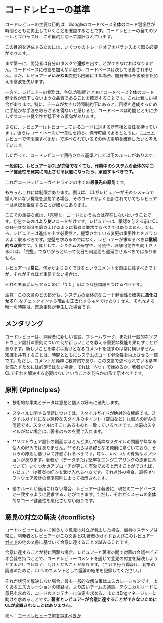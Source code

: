 # コードレビューの基準

コードレビューの主要な目的は、Googleのコードベース全体のコード健全性が時間とともに向上していくことを確認することです。コードレビューの全てのツールとプロセスは、この目的に沿って設計されています。

この目的を達成するためには、いくつかのトレードオフをバランスよく取る必要があります。

まず第一に、開発者は自分のタスクで**進捗**を出すことができなければなりません。コードベースに改善を加えない限り、コードベースは決して改善されません。また、レビュアーが**いかなる**変更も困難にする場合、開発者は今後改善を加える意欲を失います。

一方で、レビュアーの責務は、各CLが時間とともにコードベース全体のコード健全性が低下しないような品質であることを確認することです。これは難しい場合があります。特に、チームが大きな時間制約下にあると、目標を達成するために手短かな手法を取らざるを得ないと感じると、コードベースは時間とともに少しずつコード健全性が低下する傾向があります。

さらに、レビュアーはレビューしているコードに対する所有権と責任を持っています。彼らはコードベースが一貫性を持ち、保守可能であるとともに、[「コードレビューで何を探すべきか」](looking-for.md)で述べられているその他の事項を確保したいと考えています。

したがって、コードレビューで期待される基準として以下のルールがあります：

**一般的に、レビュアーはCLが完璧でなくても、作業中のシステムの全体的なコード健全性を確実に向上させる状態になったら、承認するべきです。**

これがコードレビューガイドラインの中での**最優先の原則**です。

もちろんこれには制限があります。例えば、CLがレビュアーがそのシステムで望んでいない機能を追加する場合、そのコードがよく設計されていてもレビュアーは承認を拒否することが確かにあります。

ここでの重要な点は、「完璧な」コードというものは存在しないということです。存在するのは**より良い**コードだけです。レビュアーは、承認を与える前にCLの各小さな部分を磨き上げるように著者に要求するべきではありません。むしろ、レビュアーは進捗を出す必要性と、提案されている変更の重要性とをバランスよく取るべきです。完璧を求めるのではなく、レビュアーが求めるべきは**継続的な改善**です。全体として、システムの保守性、可読性、理解可能性を向上させるCLは、「完璧」でないからといって何日も何週間も遅延させるべきではありません。

レビュアーは**常に**、何かがより良くできるというコメントを自由に残すべきですが、それがそれほど重要でない場合は、

それを著者に知らせるために「Nit: 」のような接頭語をつけるべきです。

注意：この文書のどの部分も、システムの全体的なコード健全性を確実に**悪化させる**CLをチェックインする理由を正当化するものではありません。それをする唯一の時期は、[緊急事態](../emergencies.md)が発生した場合です。

## メンタリング

コードレビューは、開発者に新しい言語、フレームワーク、または一般的なソフトウェア設計の原則について何か新しいことを教える重要な機能を果たすことがあります。新しいことを学ぶ手助けとなるコメントを残すのは常に構いません。知識を共有することは、時間とともにシステムのコード健全性を向上させる一部です。ただし、コメントが純粋に教育的であり、この文書で述べられている基準を満たすためには必須ではない場合、それは「Nit: 」で始めるか、著者がこのCLでそれを解決する必要はないということを何らかの形で示すべきです。

## 原則 {#principles}

*   技術的な事実とデータは意見と個人の好みに優先します。

*   スタイルに関する問題については、[スタイルガイド](http://google.github.io/styleguide/)が絶対的な権威です。スタイルガイドにない純粋なスタイルのポイント（空白など）は個人の好みの問題です。スタイルはそこにあるものと一致しているべきです。以前のスタイルがない場合は、著者のものを受け入れます。

*   **ソフトウェア設計の側面はほとんど決して純粋なスタイルの問題や単なる個人の好みではありません。**それらは基礎となる原則に基づいており、それらの原則に基づいて評価されるべきです。時々、いくつかの有効なオプションがあります。著者が（データまたは堅牢なエンジニアリングの原則に基づいて）いくつかのアプローチが等しく有効であると示すことができれば、レビュアーは著者の好みを受け入れるべきです。それ以外の場合、選択はソフトウェア設計の標準原則によって指示されます。

*   他のルールが適用されない場合、レビュアーは著者に、現在のコードベースと一致するように要求することができます。ただし、それがシステムの全体的なコード健全性を悪化させない限りです。

## 意見の対立の解決 {#conflicts}

コードレビューにおいて何らかの意見の対立が発生した場合、最初のステップは常に、開発者とレビュアーがこの文書と[CL著者のガイド](../developer/index.md)およびこの[レビュアーガイド](index.md)の他の文書に基づいて合意に達することを試みることです。

合意に達することが特に困難な場合、レビュアーと著者の間で対面の会議やビデオ会議を持つことで、コードレビューコメントを通じて意見の対立を解決しようとするだけではなく、助けとなることがあります。（これを行う場合は、将来の読者のために、CLへのコメントとして議論の結果を記録してください。）

それが状況を解決しない場合、最も一般的な解決策はエスカレーションです。よくあるエスカレーションの経路は、より広いチームの議論、テクニカルリードに意見を求める、コードのメンテナーに決定を求める、またはEngマネージャーに助けを求めることです。**著者とレビュアーが合意に達することができないためにCLが放置されることはありません。**

次へ：[コードレビューで何を探すべきか](looking-for.md)